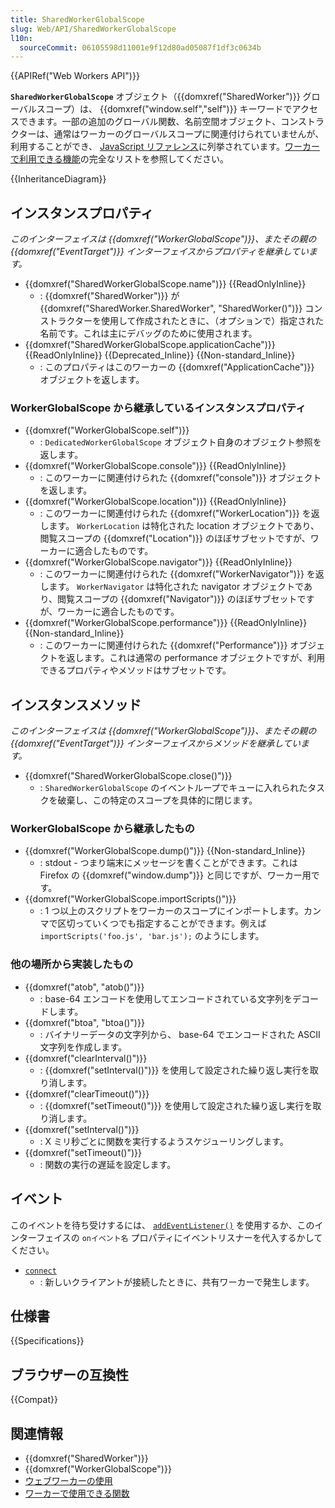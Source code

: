 ```yaml
---
title: SharedWorkerGlobalScope
slug: Web/API/SharedWorkerGlobalScope
l10n:
  sourceCommit: 06105598d11001e9f12d80ad05087f1df3c0634b
---
```


{{APIRef("Web Workers API")}}

**`SharedWorkerGlobalScope`** オブジェクト（{{domxref("SharedWorker")}} グローバルスコープ）は、 {{domxref("window.self","self")}} キーワードでアクセスできます。一部の追加のグローバル関数、名前空間オブジェクト、コンストラクターは、通常はワーカーのグローバルスコープに関連付けられていませんが、利用することができ、 [JavaScript リファレンス](/ja/docs/Web/JavaScript/Reference)に列挙されています。[ワーカーで利用できる機能](/ja/docs/Web/API/Web_Workers_API/Functions_and_classes_available_to_workers)の完全なリストを参照してください。

{{InheritanceDiagram}}

## インスタンスプロパティ

_このインターフェイスは {{domxref("WorkerGlobalScope")}}、またその親の {{domxref("EventTarget")}} インターフェイスからプロパティを継承しています。_

- {{domxref("SharedWorkerGlobalScope.name")}} {{ReadOnlyInline}}
  - : {{domxref("SharedWorker")}} が {{domxref("SharedWorker.SharedWorker", "SharedWorker()")}} コンストラクターを使用して作成されたときに、（オプションで）指定された名前です。これは主にデバッグのために使用されます。
- {{domxref("SharedWorkerGlobalScope.applicationCache")}} {{ReadOnlyInline}} {{Deprecated_Inline}} {{Non-standard_Inline}}
  - : このプロパティはこのワーカーの {{domxref("ApplicationCache")}} オブジェクトを返します。

### WorkerGlobalScope から継承しているインスタンスプロパティ

- {{domxref("WorkerGlobalScope.self")}}
  - : `DedicatedWorkerGlobalScope` オブジェクト自身のオブジェクト参照を返します。
- {{domxref("WorkerGlobalScope.console")}} {{ReadOnlyInline}}
  - : このワーカーに関連付けられた {{domxref("console")}} オブジェクトを返します。
- {{domxref("WorkerGlobalScope.location")}} {{ReadOnlyInline}}
  - : このワーカーに関連付けられた {{domxref("WorkerLocation")}} を返します。 `WorkerLocation` は特化された location オブジェクトであり、閲覧スコープの {{domxref("Location")}} のほぼサブセットですが、ワーカーに適合したものです。
- {{domxref("WorkerGlobalScope.navigator")}} {{ReadOnlyInline}}
  - : このワーカーに関連付けられた {{domxref("WorkerNavigator")}} を返します。 `WorkerNavigator` は特化された navigator オブジェクトであり、閲覧スコープの {{domxref("Navigator")}} のほぼサブセットですが、ワーカーに適合したものです。
- {{domxref("WorkerGlobalScope.performance")}} {{ReadOnlyInline}} {{Non-standard_Inline}}
  - : このワーカーに関連付けられた {{domxref("Performance")}} オブジェクトを返します。これは通常の performance オブジェクトですが、利用できるプロパティやメソッドはサブセットです。

## インスタンスメソッド

_このインターフェイスは {{domxref("WorkerGlobalScope")}}、またその親の {{domxref("EventTarget")}} インターフェイスからメソッドを継承しています。_

- {{domxref("SharedWorkerGlobalScope.close()")}}
  - : `SharedWorkerGlobalScope` のイベントループでキューに入れられたタスクを破棄し、この特定のスコープを具体的に閉じます。

### WorkerGlobalScope から継承したもの

- {{domxref("WorkerGlobalScope.dump()")}} {{Non-standard_Inline}}
  - : stdout - つまり端末にメッセージを書くことができます。これは Firefox の {{domxref("window.dump")}} と同じですが、ワーカー用です。
- {{domxref("WorkerGlobalScope.importScripts()")}}
  - : 1 つ以上のスクリプトをワーカーのスコープにインポートします。カンマで区切っていくつでも指定することができます。例えば `importScripts('foo.js', 'bar.js');` のようにします。

### 他の場所から実装したもの

- {{domxref("atob", "atob()")}}
  - : base-64 エンコードを使用してエンコードされている文字列をデコードします。
- {{domxref("btoa", "btoa()")}}
  - : バイナリーデータの文字列から、 base-64 でエンコードされた ASCII 文字列を作成します。
- {{domxref("clearInterval()")}}
  - : {{domxref("setInterval()")}} を使用して設定された繰り返し実行を取り消します。
- {{domxref("clearTimeout()")}}
  - : {{domxref("setTimeout()")}} を使用して設定された繰り返し実行を取り消します。
- {{domxref("setInterval()")}}
  - : X ミリ秒ごとに関数を実行するようスケジューリングします。
- {{domxref("setTimeout()")}}
  - : 関数の実行の遅延を設定します。

## イベント

このイベントを待ち受けするには、 [`addEventListener()`](/ja/docs/Web/API/EventTarget/addEventListener) を使用するか、このインターフェイスの `onイベント名` プロパティにイベントリスナーを代入するかしてください。

- [`connect`](/ja/docs/Web/API/SharedWorkerGlobalScope/connect_event)
  - : 新しいクライアントが接続したときに、共有ワーカーで発生します。

## 仕様書

{{Specifications}}

## ブラウザーの互換性

{{Compat}}

## 関連情報

- {{domxref("SharedWorker")}}
- {{domxref("WorkerGlobalScope")}}
- [ウェブワーカーの使用](/ja/docs/Web/API/Web_Workers_API/Using_web_workers)
- [ワーカーで使用できる関数](/ja/docs/Web/API/Web_Workers_API/Functions_and_classes_available_to_workers)
